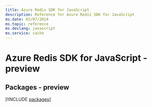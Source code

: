 ```yaml
---
title: Azure Redis SDK for JavaScript
description: Reference for Azure Redis SDK for JavaScript
ms.date: 03/07/2024
ms.topic: reference
ms.devlang: javascript
ms.service: cache
---
```

# Azure Redis SDK for JavaScript - preview
## Packages - preview
[!INCLUDE [packages](redis-index.md)]